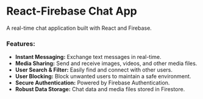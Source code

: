 # React-Firebase Chat App

A real-time chat application built with React and Firebase. 

### Features:
- **Instant Messaging:** Exchange text messages in real-time.
- **Media Sharing:** Send and receive images, videos, and other media files.
- **User Search & Filter:** Easily find and connect with other users.
- **User Blocking:** Block unwanted users to maintain a safe environment.
- **Secure Authentication:** Powered by Firebase Authentication.
- **Robust Data Storage:** Chat data and media files stored in Firestore.

